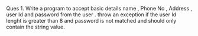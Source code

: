 Ques 1. Write a program to accept basic details name , Phone No , Address , user Id and password from the user . throw an exception if the user Id lenght is greater than 8 and password is not matched and should only contain the string value.
